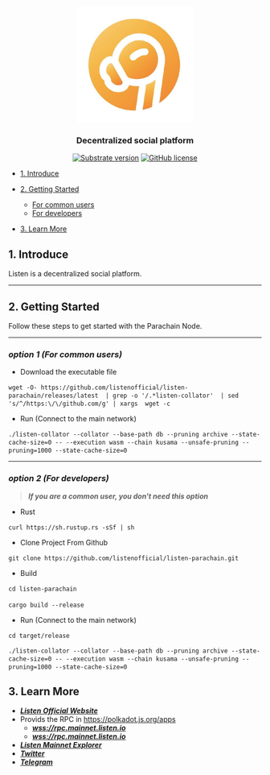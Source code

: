 <p align="center">
  <img src="docs/listen-logo.jpeg?raw=true" alt="image" width="230"/>
</p>

<h3 align="center">Decentralized social platform</h3>

<div align="center">


[![Substrate version](https://img.shields.io/badge/Substrate-3.0.0-brightgreen?logo=Parity%20Substrate)](https://substrate.dev/)
[![GitHub license](https://img.shields.io/badge/license-MIT%2FApache2-blue)](LICENSE)

</div>
<!-- TOC -->

- [1. Introduce](#1-introduce)
- [2. Getting Started](#2-getting-started)
  - [For common users](#option-1-for-common-users)
  - [For developers](#option-2-for-developers)

- [3. Learn More](#3-learn-more)

<!-- /TOC -->

## 1. Introduce
Listen is a decentralized social platform.

***
## 2. Getting Started
Follow these steps to get started with the Parachain Node.

***
### ***option 1 (For common users)***
* Download the executable file
```buildoutcfg
wget -O- https://github.com/listenofficial/listen-parachain/releases/latest  | grep -o '/.*listen-collator'  | sed  's/^/https:\/\/github.com/g' | xargs  wget -c
```
* Run (Connect to the main network)
```buildoutcfg
./listen-collator --collator --base-path db --pruning archive --state-cache-size=0 -- --execution wasm --chain kusama --unsafe-pruning --pruning=1000 --state-cache-size=0
```
***
### ***option 2 (For developers)***
> ***If you are a common user, you don't need this option***
* Rust
```buildoutcfg
curl https://sh.rustup.rs -sSf | sh
```

* Clone Project From Github
```buildoutcfg
git clone https://github.com/listenofficial/listen-parachain.git
```
* Build
```buildoutcfg
cd listen-parachain

cargo build --release
```


* Run (Connect to the main network)
```buildoutcfg
cd target/release
```
```buildoutcfg
./listen-collator --collator --base-path db --pruning archive --state-cache-size=0 -- --execution wasm --chain kusama --unsafe-pruning --pruning=1000 --state-cache-size=0
```
## 3. Learn More
* [***Listen Official Website***](https://listen.io)
* Provids the RPC in https://polkadot.js.org/apps
	* [***wss://rpc.mainnet.listen.io***](https://polkadot.js.org/apps/?rpc=wss%3A%2F%2Fwss.mainnet.listen.io#/explorer)
	* [***wss://rpc.mainnet.listen.io***](https://polkadot.js.org/apps/?rpc=wss%3A%2F%2Frpc.mainnet.listen.io#/explorer)
* [***Listen Mainnet Explorer***](https://scan.listen.io)
* [***Twitter***](https://twitter.com/Listen_io)
* [***Telegram***](https://t.me/listengroup)








